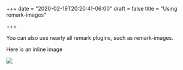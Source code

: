 +++
date = "2020-02-19T20:20:41-06:00"
draft = false
title = "Using remark-images"

+++

You can also use nearly all remark plugins, such as remark-images.

Here is an inline image

![](./315.jpg)
